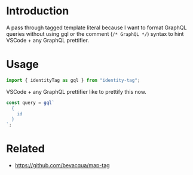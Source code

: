 # Introduction

A pass through tagged template literal because I want to format GraphQL queries without using gql or the comment (`/* GraphQL */`) syntax to hint VSCode + any GraphQL prettifier.

# Usage

```ts
import { identityTag as gql } from "identity-tag";
```

VSCode + any GraphQL prettifier like to prettify this now.

```ts
const query = gql`
  {
    id
  }
`;
```

# Related

- https://github.com/bevacqua/map-tag
